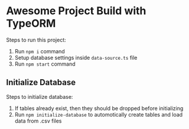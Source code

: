 # Awesome Project Build with TypeORM

Steps to run this project:

1. Run `npm i` command
2. Setup database settings inside `data-source.ts` file
3. Run `npm start` command

## Initialize Database

Steps to initialize database:

1. If tables already exist, then they should be dropped before initializing
2. Run `npm initialize-database` to automotically create tables and load data from .csv files
